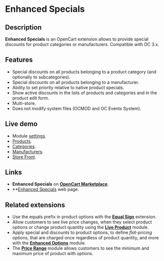 # Enhanced Specials

## Description
**Enhanced Specials** is an OpenCart extension allows to provide special discounts for product categories or manufacturers.
Compatible with OC 3.x.

## Features
* Special discounts on all products belonging to a product category (and optionally to subcategories).
* Special discounts on all products belonging to a manufacturer.
* Ability to set priority relative to native product specials.
* Show active discounts in the lists of products and categories and in the product edit form.
* Multi-store.
* Does not modify system files (OCMOD and OC Events System).

## Live demo
* Module [settings](https://demo.ocmod.space/a/admin/index.php?route=extension/module/enhanced_specials).
* [Products](https://demo.ocmod.space/a/admin/index.php?route=catalog/product).
* [Categories](https://demo.ocmod.space/a/admin/index.php?route=catalog/category).
* [Manufacturers](https://demo.ocmod.space/a/admin/index.php?route=catalog/manufacturer).
* [Store Front](https://demo.ocmod.space/a).

## Links
* **Enhanced Specials** on **[OpenCart Marketplace](https://www.opencart.com/index.php?route=marketplace/extension/info&extension_id=43136)**.
* **[Enhanced Specials](https://www.ocmod.space/enhanced-specials) web page.

## Related extensions
* Use the equals prefix in product options with the **[Equal Sign](https://www.opencart.com/index.php?route=marketplace/extension/info&extension_id=34383)** extension.
* Allow customers to see live price changes, when they select product options or change product quantity using the **[Live Product](https://www.opencart.com/index.php?route=marketplace/extension/info&extension_id=36005)** module.
* Apply special and discounts to product options, to define *flat-pricing* options, that are charged once regardless of product quantity, and more with the **[Enhanced Options](https://www.opencart.com/index.php?route=marketplace/extension/info&extension_id=40391)** module.
* The **[Price Range](https://www.opencart.com/index.php?route=marketplace/extension/info&extension_id=38331)** module allows customers to see the minimum and maximum price of product with options.
